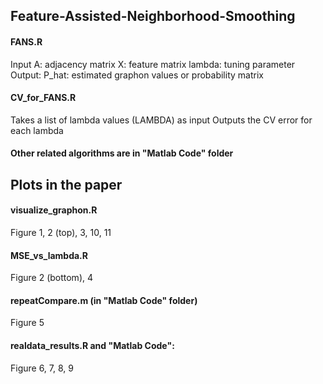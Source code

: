 ## Feature-Assisted-Neighborhood-Smoothing
#### FANS.R
  Input
  A: adjacency matrix
  X: feature matrix
  lambda: tuning parameter
  Output:
  P_hat: estimated graphon values or probability matrix
#### CV_for_FANS.R
  Takes a list of lambda values (LAMBDA) as input
  Outputs the CV error for each lambda
  
#### Other related algorithms are in "Matlab Code" folder

## Plots in the paper
#### visualize_graphon.R
  Figure 1, 2 (top), 3, 10, 11
#### MSE_vs_lambda.R
  Figure 2 (bottom), 4
#### repeatCompare.m (in "Matlab Code" folder)
  Figure 5
#### realdata_results.R and "Matlab Code":
  Figure 6, 7, 8, 9
